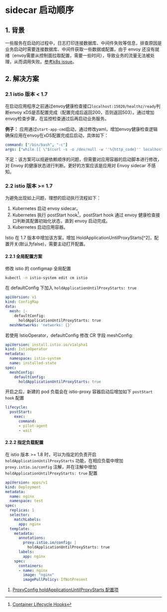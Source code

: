 # sidecar 启动顺序

## 1. 背景

一些服务在启动的过程中，日志打印连接数据库、中间件失败等信息，排查原因是业务启动时需要连接数据库、中间件获取一些数据或配置。由于 envoy 还没有就绪（envoy需要从控制面拉取配置，需要一些时间），导致业务的流量无法被处理，从而调用失败。[参考k8s issue](https://github.com/kubernetes/kubernetes/issues/65502)。

## 2. 解决方案

### 2.1 istio 版本 < 1.7

在启动应用程序之前通过envoy健康检查接口`localhost:15020/healthz/ready`判断envoy xDS是否配置完成（配置完成后返回200，否则返回503）。通过增加envoy检查步骤，在监控检查通过后再启动业务服务。

**例子：** 应用通过`start-app-cmd`启动，通过修改yaml，增加envoy健康检查逻辑确保应用在envoy在xDS配置完成后启动，具体如下：

```yaml
command: ["/bin/bash", "-c"]
args: ["while [[ \"$(curl -s -o /dev/null -w ''%{http_code}'' localhost:15020/healthz/ready)\" != '200' ]]; do echo Waiting for Sidecar;sleep 1; done; echo Sidecar available; start-app-cmd"]
```

不足：该方案可以规避依赖顺序的问题，但需要对应用容器的启动脚本进行修改，对 Envoy 的健康状态进行判断。更好的方案应该是应用对 Envoy sidecar 不感知。

### 2.2 istio 版本 >= 1.7

为避免出现如上问题，理想的启动执行流程如下：

1. Kubernetes 启动 envoy sidecar。
2. Kubernetes 执行 postStart hook[^1]，postStart hook 通过 envoy 健康检查接口判断其配置初始化状态，直到 envoy 启动完成。
3. Kubernetes 启动应用容器。

Istio 在 1.7 版本中增加该方案，增加 HoldApplicationUntilProxyStarts[^2]，配置开关(默认为false)，需要主动打开配置。

#### 2.2.1 全局配置方案

修改 istio 的 configmap 全局配置

```bash
kubectl -n istio-system edit cm istio
```

在 defaultConfig 下加入 `holdApplicationUntilProxyStarts: true`

```yaml
apiVersion: v1
kind: ConfigMap
data:
  mesh: |-
    defaultConfig:
      holdApplicationUntilProxyStarts: true
  meshNetworks: 'networks: {}'
```

若使用 IstioOperator，defaultConfig 修改 CR 字段 meshConfig:

```yaml
apiVersion: install.istio.io/v1alpha1
kind: IstioOperator
metadata:
  namespace: istio-system
  name: installed-state
spec:
  meshConfig:
    defaultConfig:
      holdApplicationUntilProxyStarts: true
```

开启之后，新建的 pod 负载会在 istio-proxy 容器启动后增加如下 `postStart hook` 配置

```yaml
lifecycle:
  postStart:
    exec:
      command:
      - pilot-agent
      - wait
```

#### 2.2.2 指定负载配置

在 istio 版本 >= 1.8 时，可以为指定的负责开启 `holdApplicationUntilProxyStarts` 功能，在相应负载中增加 `proxy.istio.io/config` 注解，并在注解中增加 `holdApplicationUntilProxyStarts: true` 配置

```yaml
apiVersion: apps/v1
kind: Deployment
metadata:
  name: nginx
  namespace: test
spec:
  replicas: 1
  selector:
    matchLabels:
      app: nginx
  template:
    metadata:
      annotations:
        proxy.istio.io/config: |
          holdApplicationUntilProxyStarts: true
      labels:
        app: nginx
    spec:
      containers:
      - name: nginx
        image: "nginx"
        imagePullPolicy: IfNotPresent
```

1. [ProxyConfig holdApplicationUntilProxyStarts 配置项](https://istio.io/v1.14/docs/reference/config/istio.mesh.v1alpha1/#ProxyConfig)

[^1]: [Container Lifecycle Hooks](https://kubernetes.io/docs/concepts/containers/container-lifecycle-hooks/)
